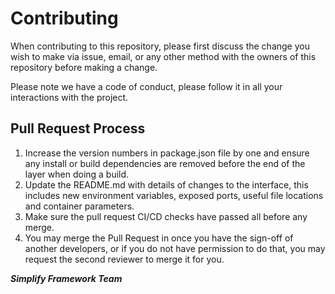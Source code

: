 # Contributing

When contributing to this repository, please first discuss the change you wish to make via issue,
email, or any other method with the owners of this repository before making a change. 

Please note we have a code of conduct, please follow it in all your interactions with the project.

## Pull Request Process

1. Increase the version numbers in package.json file by one and ensure any install or build dependencies are removed before the end of the layer when doing a 
   build.
2. Update the README.md with details of changes to the interface, this includes new environment 
   variables, exposed ports, useful file locations and container parameters.
3. Make sure the pull request CI/CD checks have passed all before any merge.
4. You may merge the Pull Request in once you have the sign-off of another developers, or if you 
   do not have permission to do that, you may request the second reviewer to merge it for you.

***Simplify Framework Team***
